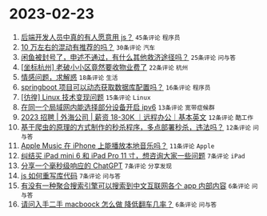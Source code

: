 # 2023-02-23

1. [后端开发人员中真的有人愿意用 js？](https://www.v2ex.com/t/918433) `45条评论` `程序员`
1. [10 万左右的混动有推荐的吗？](https://www.v2ex.com/t/918439) `30条评论` `汽车`
1. [闲鱼被封号了，申述不通过，有什么其他救济途径吗？](https://www.v2ex.com/t/918407) `25条评论` `问与答`
1. [[坐标杭州] 老破小小区竟然要收物业费了](https://www.v2ex.com/t/918426) `22条评论` `杭州`
1. [情感问题，求解惑](https://www.v2ex.com/t/918442) `18条评论` `生活`
1. [springboot 项目可以动态获取数据库配置吗？](https://www.v2ex.com/t/918435) `16条评论` `程序员`
1. [[彷徨] Linux 技术变现问题](https://www.v2ex.com/t/918421) `15条评论` `Linux`
1. [在同一个局域网内能选择部分设备开启 ipv6](https://www.v2ex.com/t/918412) `13条评论` `宽带症候群`
1. [2023 招聘 | 外海公司 | 薪资 18-30K ｜远程办公｜基本英文](https://www.v2ex.com/t/918427) `12条评论` `酷工作`
1. [基于爬虫的原理的方式制作的秒杀程序，多点部署秒杀，违法吗？](https://www.v2ex.com/t/918424) `12条评论` `问与答`
1. [Apple Music 在 iPhone 上能播放本地音乐吗？](https://www.v2ex.com/t/918434) `11条评论` `Apple`
1. [纠结买 iPad mini 6 和 iPad Pro 11 寸，想咨询大家一些问题](https://www.v2ex.com/t/918450) `7条评论` `iPad`
1. [分享一个毫秒级响应的 ChatGPT](https://www.v2ex.com/t/918448) `7条评论` `分享发现`
1. [js 如何重写库代码](https://www.v2ex.com/t/918440) `7条评论` `问与答`
1. [有没有一种聚合搜索引擎可以搜索到中文互联网各个 app 内部内容](https://www.v2ex.com/t/918443) `6条评论` `问与答`
1. [请问入手二手 macboock 怎么做 降低翻车几率？](https://www.v2ex.com/t/918410) `6条评论` `问与答`
